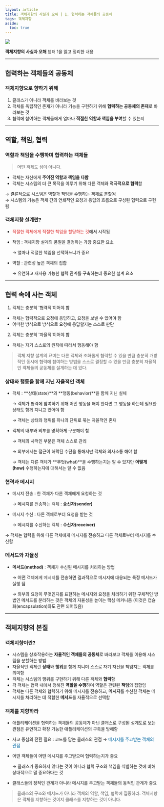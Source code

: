 ```yaml
---
layout: article
title: 객체지향의 사실과 오해 | 1. 협력하는 객체들의 공동체
tags: 객체지향
aside:
  toc: true
---
```



<img class="image image--sm" src="https://user-images.githubusercontent.com/60612551/146663591-1f8b8ef1-caf2-4491-a19e-112119d3decd.png">

**객체지향의 사실과 오해** 챕터 1을 읽고 정리한 내용<br>


<!--more-->

---
## 협력하는 객체들의 공동체

### 객체지향으로 향하기 위해

1. 클래스가 아니라 객체를 바라보는 것
2. 객체를 독립적인 존재가 아니라 기능을 구현하기 위해 **협력하는 공동체의 존재**로 바라보는 것
3. 협력에 참여하는 객체들에게 얼마나 **적절한 역할과 책임을 부여**할 수 있는지

---

## 역할, 책임, 협력

### 역할과 책임을 수행하며 협력하는 객체들


> 어떤 객체도 섬이 아니다.


- 객체는 자신에게 **주어진 역할과 책임을 다함**
- 객체는 시스템의 더 큰 목적을 이루기 위해 다른 객체와 **적극적으로 협력**함

→ 결론적으로 시스템은 역할과 책임을 수행하는 객체로 분할됨<br>
→ 시스템의 기능은 객체 간의 연쇄적인 요청과 응답의 흐름으로 구성된 협력으로 구현됨

### 객체지향 설계란?

- <span style="color:#DD2525">적절한 객체에게 적절한 책임을 할당하는 것</span>에서 시작됨
  
- 책임 : 객체지향 설계의 품절을 결정하는 가장 중요한 요소
    
    → 얼마나 적절한 책임을 선택하느냐가 중요
    
- 역할 : 관련성 높은 객체의 집합
    
    → 유연하고 재사용 가능한 협력 관계를 구축하는데 중요한 설계 요소
    

---

## 협력 속에 사는 객체

1. 객체는 충분히 '협력적'이어야 함
  - 객체는 협력적으로 요청에 응답하고, 요청을 보낼 수 있어야 함
  - 어떠한 방식으로 방식으로 요청에 응답할지는 스스로 판단
2. 객체는 충분히 '자율적'이어야 함
  - 객체는 자기 스스로의 원칙에 따라서 행동해야 함


> 객체 지향 설계의 묘미는 다른 객체와 조화롭게 협력할 수 있을 만큼 충분히 개방적인 동시에 협력에 참여하는 방법을 스스로 결정할 수 있을 만큼 충분히 자율적인 객체들의 공동체를 설계하는 데 있다.



### 상태와 행동을 함께 지닌 자율적인 객체

- 객체 : **상태(state)**와 **행동(behavior)**을 함께 지닌 실체
    
    → 객체가 협력에 참여하기 위해 어떤 행동을 해야 한다면 그 행동을 하는데 필요한 상태도 함께 지니고 있어야 함
    
    → 객체는 상태와 행위를 하나의 단위로 묶는 자율적인 존재
    
- 객체의 내부와 외부를 명확하게 구분해야 함
    
    → 객체의 사적인 부분은 객체 스스로 관리
    
    → 외부에서는 접근이 허락된 수단을 통해서만 객체와 의사소통 해야 함
    
    → 객체는 다른 객체가 **무엇(what)**을 수행하는지는 알 수 있지만 **어떻게(how)** 수행하는지에 대해서는 알 수 없음
    

### 협력과 메시지

- 메시지 전송 : 한 객체가 다른 객체에게 요청하는 것
    
    → 메시지를 전송하는 객체 : **송신자(sender)**
    
- 메시지 수신 : 다른 객체로부터 요청을 받는 것
    
    → 메시지를 수신하는 객체 : **수신자(receiver)**
    

→ 객체는 협력을 위해 다른 객체에게 메시지를 전송하고 다른 객체로부터 메시지를 수신함 

### 메서드와 자율성

- **메서드(method)** : 객체가 수신된 메시지를 처리하는 방법
    
    → 어떤 객체에게 메시지를 전송하면 결과적으로 메시지에 대응되는 특정 메서드가 실행 됨
    
    → 외부의 요청이 무엇인지를 표현하는 메시지와 요청을 처리하기 위한 구체적인 방법인 메서드를 분리하는 것은 객체의 자율성을 높이는 핵심 메커니즘 (이것은 캡슐화(encapsulation)와도 관련 되어있음)
    

---

## 객체지향의 본질


### **객체지향**이란?
- 시스템을 상호작용하는 **자율적인 객체들의 공동체**로 바라보고 객체를 이용해 시스템을 분할하는 방법
- 자율적인 객체란 **상태**와 **행위**를 함께 지니며 스스로 자기 자신을 책임지는 객체를 의미함
- 객체는 시스템의 행위를 구현하기 위해 다른 객체와 **협력**함
- 각 객체는 협력 내에서 정해진 **역할을 수행**하며 역할은 관련된 **책임**의 집합임
- 객체는 다른 객체와 협력하기 위해 메시지를 전송하고, **메시지**를 수신한 객체는 메시지를 처리하는 데 적합한 **메서드**를 자율적으로 선택함

### 객체를 지향하라

- 애플리케이션을 협력하는 객체들의 공동체가 아닌 클래스로 구성된 설계도로 보는 관점은 유연하고 확장 가능한 애플리케이션의 구축을 방해함
- 사고 중심의 전환 필요 : 코드를 담는 클래스의 관점 → <span style="color:#0067a3">메시지를 주고받는 객체의 관점</span>
- 어떤 객체들이 어떤 메시지를 주고받으며 협력하는지가 중요
    
    → 클래스가 중요하지 않다는 것이 아니라 협력 구조와 책임을 식별하는 것에 비해 상대적으로 덜 중요하다는 것
    
- 클래스들의 정적인 관계가 아니라 메시지를 주고받는 객체들의 동적인 관계가 중요


> 클래스의 구조와 메서드가 아니라 객체의 역할, 책임, 협력에 집중하라. 객체지향은 객체를 지향하는 것이지 클래스를 지향하는 것이 아니다.

<br>